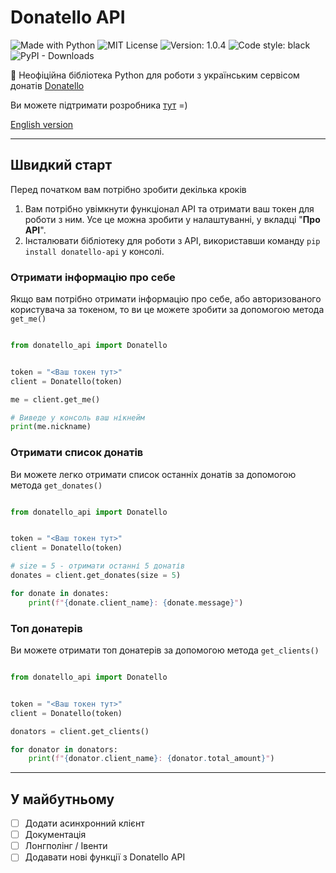 # Donatello API


![Made with Python](https://img.shields.io/badge/Made%20with-Python-%23FFD242?logo=python&logoColor=white)
![MIT License](https://img.shields.io/badge/License-MIT-blue.svg)
![Version: 1.0.4](https://img.shields.io/badge/version-1.0.4-white)
![Code style: black](https://img.shields.io/badge/code%20style-black-000000.svg)
![PyPI - Downloads](https://img.shields.io/pypi/dm/donatello-api?color=succeses&logo=Pypi&logoColor=white)

🐍 Неофіційна бібліотека Python для роботи з українським сервісом донатів [Donatello](https://donatello.to/)

Ви можете підтримати розробника [тут](https://donatello.to/selfkilla666) =)

[English version](https://github.com/selfkilla666/donatello_api/blob/main/README.md)

---

## Швидкий старт

Перед початком вам потрібно зробити декілька кроків
1) Вам потрібно увімкнути функціонал API та отримати ваш токен для роботи з ним. Усе це можна зробити у налаштуванні, у вкладці "**Про API**".
2) Інсталювати бібліотеку для роботи з API, використавши команду `pip install donatello-api` у консолі.

### Отримати інформацію про себе

Якщо вам потрібно отримати інформацію про себе, або авторизованого користувача за токеном, то ви це можете зробити за допомогою метода `get_me()`

```python

from donatello_api import Donatello


token = "<Ваш токен тут>"
client = Donatello(token)

me = client.get_me()

# Виведе у консоль ваш нікнейм
print(me.nickname)

```

### Отримати список донатів

Ви можете легко отримати список останніх донатів за допомогою метода `get_donates()`

```python

from donatello_api import Donatello


token = "<Ваш токен тут>"
client = Donatello(token)

# size = 5 - отримати останні 5 донатів
donates = client.get_donates(size = 5)

for donate in donates:
    print(f"{donate.client_name}: {donate.message}")

```

### Топ донатерів

Ви можете отримати топ донатерів за допомогою метода `get_clients()`

```python

from donatello_api import Donatello


token = "<Ваш токен тут>"
client = Donatello(token)

donators = client.get_clients()

for donator in donators:
    print(f"{donator.client_name}: {donator.total_amount}")

```

---

## У майбутньому

- [ ] Додати асинхронний клієнт
- [ ] Документація
- [ ] Лонгполінг / Івенти
- [ ] Додавати нові функції з Donatello API 

